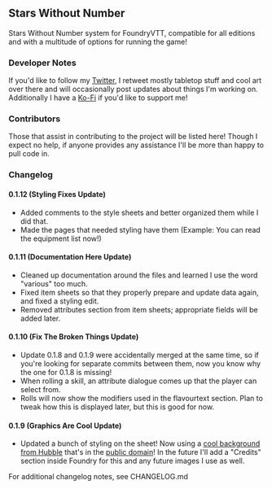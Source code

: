 ## Stars Without Number
Stars Without Number system for FoundryVTT, compatible for all editions and with a multitude of options for running the game!

### Developer Notes
If you'd like to follow my [Twitter](https://twitter.com/ThalissaRemnant), I retweet mostly tabletop stuff and cool art over there and will occasionally post updates about things I'm working on. Additionally I have a [Ko-Fi](https://ko-fi.com/thalissa) if you'd like to support me!

### Contributors
Those that assist in contributing to the project will be listed here! Though I expect no help, if anyone provides any assistance I'll be more than happy to pull code in.

### Changelog
#### 0.1.12 (Styling Fixes Update)
* Added comments to the style sheets and better organized them while I did that.
* Made the pages that needed styling have them (Example: You can read the equipment list now!)

#### 0.1.11 (Documentation Here Update)
* Cleaned up documentation around the files and learned I use the word "various" too much.
* Fixed item sheets so that they properly prepare and update data again, and fixed a styling edit.
* Removed attributes section from item sheets; appropriate fields will be added later.

#### 0.1.10 (Fix The Broken Things Update)
* Update 0.1.8 and 0.1.9 were accidentally merged at the same time, so if you're looking for separate commits between them, now you know why the one for 0.1.8 is missing!
* When rolling a skill, an attribute dialogue comes up that the player can select from.
* Rolls will now show the modifiers used in the flavourtext section. Plan to tweak how this is displayed later, but this is good for now.

#### 0.1.9 (Graphics Are Cool Update)
* Updated a bunch of styling on the sheet! Now using a [cool background from Hubble](https://hubblesite.org/contents/media/images/2020/58/4778-Image) that's in the [public domain](https://hubblesite.org/copyright)! In the future I'll add a "Credits" section inside Foundry for this and any future images I use as well.

For additional changelog notes, see CHANGELOG.md
